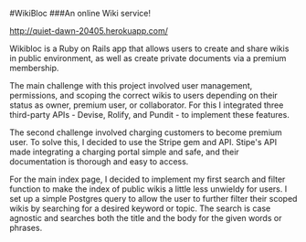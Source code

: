#WikiBloc
###An online Wiki service!

http://quiet-dawn-20405.herokuapp.com/

Wikibloc is a Ruby on Rails app that allows users to create and share wikis in public environment, as well as create private documents via a premium membership.  

The main challenge with this project involved user management, permissions, and scoping the correct wikis to users depending on their status as owner, premium user, or collaborator. For this I integrated three third-party APIs - Devise, Rolify, and Pundit - to implement these features.

The second challenge involved charging customers to become premium user.  To solve this, I decided to use the Stripe gem and API.  Stipe's API made integrating a charging portal simple and safe, and their documentation is thorough and easy to access.

For the main index page, I decided to implement my first search and filter function to make the index of public wikis a little less unwieldy for users.  I set up a simple Postgres query to allow the user to further filter their scoped wikis by searching for a desired keyword or topic.  The search is case agnostic and searches both the title and the body for the given words or phrases.  
